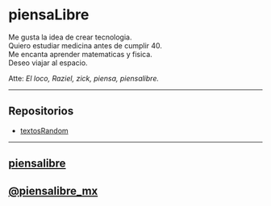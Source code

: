 # piensaLibre
Me gusta la idea de crear tecnologia.  
Quiero estudiar medicina antes de cumplir 40.  
Me encanta aprender matematicas y fisica.  
Deseo viajar al espacio.  

Atte: *El loco, Raziel, zick, piensa, piensalibre.*  

***

## Repositorios

* [textosRandom](https://piensalibre.github.io/textosRandom/)

***

## [piensalibre](https://piensalibre.github.io/)

## [@piensalibre_mx](https://twitter.com/piensalibre_mx)
